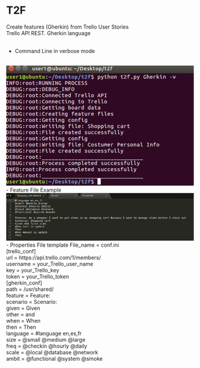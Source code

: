 # T2F
Create features (Gherkin) from Trello User Stories
<br>
Trello API REST. Gherkin language
<br>
<br>
- Command Line in verbose mode
<br>
<img src="/img/Command_line.png">
<br>
- Feature File Example
<br>
<img src="/img/feature_file_example.png">
<br>
- Properties File template
File_name = conf.ini
<br>
[trello_conf]
<br>
url = https://api.trello.com/1/members/
<br>
username = your_Trello_user_name
<br>
key = your_Trello_key
<br>
token = your_Trello_token
<br>
[gherkin_conf]
<br>
path = /usr/shared/
<br>
feature = Feature: 
<br>
scenario = Scenario:
<br>
given = Given  
<br>
other = and 
<br>
when = When 
<br>
then = Then
<br>
language = #language en,es,fr
<br>
size = @small @medium @large
<br>
freq = @checkin @hourly @daily
<br>
scale = @local @database @network
<br>
ambit = @functional @system @smoke
<br>
